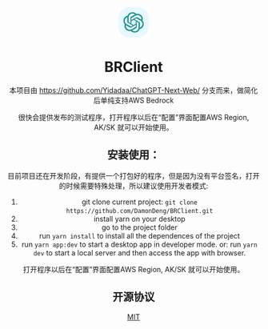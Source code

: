 <div align="center">
<img src="./docs/images/icon.svg" alt="预览"/>

<h1 align="center">BRClient</h1>

本项目由 https://github.com/Yidadaa/ChatGPT-Next-Web/ 分支而来，做简化后单纯支持AWS Bedrock

很快会提供发布的测试程序，打开程序以后在“配置”界面配置AWS Region, AK/SK 就可以开始使用。


## 安装使用：

目前项目还在开发阶段，有提供一个打包好的程序，但是因为没有平台签名，打开的时候需要特殊处理，所以建议使用开发者模式:

1. git clone current project: `git clone https://github.com/DamonDeng/BRClient.git`
2. install yarn on your desktop
3. go to the project folder
4. run `yarn install` to install all the dependences of the project
5. run `yarn app:dev` to start a desktop app in developer mode.    or:   run `yarn dev` to start a local server and then access the app with browser.


打开程序以后在“配置”界面配置AWS Region, AK/SK 就可以开始使用。



## 开源协议

[MIT](https://opensource.org/license/mit/)
